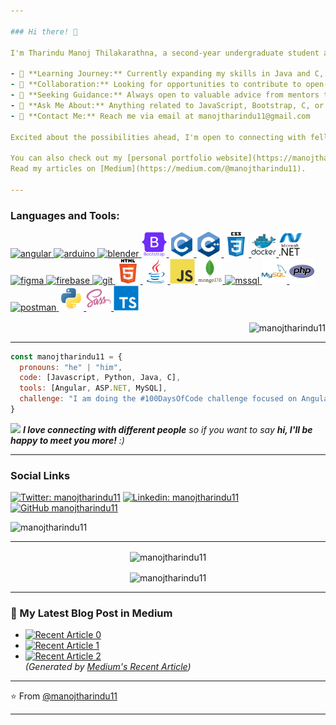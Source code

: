 ```yaml
---

### Hi there! 👋

I'm Tharindu Manoj Thilakarathna, a second-year undergraduate student at the University of Moratuwa, diving deep into the realm of IT. 🚀

- 🌱 **Learning Journey:** Currently expanding my skills in Java and C, with a strong foundation in JavaScript, Bootstrap, HTML, and CSS.
- 👯 **Collaboration:** Looking for opportunities to contribute to open-source projects, eager to collaborate with experienced developers, and make a positive impact on the tech community.
- 🤔 **Seeking Guidance:** Always open to valuable advice from mentors to guide my journey and accelerate my growth.
- 💬 **Ask Me About:** Anything related to JavaScript, Bootstrap, C, or Java — I'm here to help!
- 📧 **Contact Me:** Reach me via email at manojtharindu11@gmail.com

Excited about the possibilities ahead, I'm open to connecting with fellow developers, mentors, and anyone passionate about technology. Let's code, learn, and grow together! 🌟

You can also check out my [personal portfolio website](https://manojtharindu11.github.io/Personal_Portfolio_Website/) to learn more about my projects and experiences!  
Read my articles on [Medium](https://medium.com/@manojtharindu11).

---
```


<h3 align="left">Languages and Tools:</h3>
<p align="left" width="50%">
  <a href="https://angular.io" target="_blank" rel="noreferrer"> <img src="https://angular.io/assets/images/logos/angular/angular.svg" alt="angular" width="40" height="40"/> </a>
  <a href="https://www.arduino.cc/" target="_blank" rel="noreferrer"> <img src="https://cdn.worldvectorlogo.com/logos/arduino-1.svg" alt="arduino" width="40" height="40"/> </a>
  <a href="https://www.blender.org/" target="_blank" rel="noreferrer"> <img src="https://download.blender.org/branding/community/blender_community_badge_white.svg" alt="blender" width="40" height="40"/> </a>
  <a href="https://getbootstrap.com" target="_blank" rel="noreferrer"> <img src="https://raw.githubusercontent.com/devicons/devicon/master/icons/bootstrap/bootstrap-plain-wordmark.svg" alt="bootstrap" width="40" height="40"/> </a>
  <a href="https://www.cprogramming.com/" target="_blank" rel="noreferrer"> <img src="https://raw.githubusercontent.com/devicons/devicon/master/icons/c/c-original.svg" alt="c" width="40" height="40"/> </a>
  <a href="https://www.w3schools.com/cpp/" target="_blank" rel="noreferrer"> <img src="https://raw.githubusercontent.com/devicons/devicon/master/icons/cplusplus/cplusplus-original.svg" alt="cplusplus" width="40" height="40"/> </a>
  <a href="https://www.w3schools.com/css/" target="_blank" rel="noreferrer"> <img src="https://raw.githubusercontent.com/devicons/devicon/master/icons/css3/css3-original-wordmark.svg" alt="css3" width="40" height="40"/> </a>
  <a href="https://www.docker.com/" target="_blank" rel="noreferrer"> <img src="https://raw.githubusercontent.com/devicons/devicon/master/icons/docker/docker-original-wordmark.svg" alt="docker" width="40" height="40"/> </a>
  <a href="https://dotnet.microsoft.com/" target="_blank" rel="noreferrer"> <img src="https://raw.githubusercontent.com/devicons/devicon/master/icons/dot-net/dot-net-original-wordmark.svg" alt="dotnet" width="40" height="40"/> </a>
  <a href="https://www.figma.com/" target="_blank" rel="noreferrer"> <img src="https://www.vectorlogo.zone/logos/figma/figma-icon.svg" alt="figma" width="40" height="40"/> </a>
  <a href="https://firebase.google.com/" target="_blank" rel="noreferrer"> <img src="https://www.vectorlogo.zone/logos/firebase/firebase-icon.svg" alt="firebase" width="40" height="40"/> </a>
  <a href="https://git-scm.com/" target="_blank" rel="noreferrer"> <img src="https://www.vectorlogo.zone/logos/git-scm/git-scm-icon.svg" alt="git" width="40" height="40"/> </a>
  <a href="https://www.w3.org/html/" target="_blank" rel="noreferrer"> <img src="https://raw.githubusercontent.com/devicons/devicon/master/icons/html5/html5-original-wordmark.svg" alt="html5" width="40" height="40"/> </a>
  <a href="https://www.java.com" target="_blank" rel="noreferrer"> <img src="https://raw.githubusercontent.com/devicons/devicon/master/icons/java/java-original.svg" alt="java" width="40" height="40"/> </a>
  <a href="https://developer.mozilla.org/en-US/docs/Web/JavaScript" target="_blank" rel="noreferrer"> <img src="https://raw.githubusercontent.com/devicons/devicon/master/icons/javascript/javascript-original.svg" alt="javascript" width="40" height="40"/> </a>
  <a href="https://www.mongodb.com/" target="_blank" rel="noreferrer"> <img src="https://raw.githubusercontent.com/devicons/devicon/master/icons/mongodb/mongodb-original-wordmark.svg" alt="mongodb" width="40" height="40"/> </a>
  <a href="https://www.microsoft.com/en-us/sql-server" target="_blank" rel="noreferrer"> <img src="https://www.svgrepo.com/show/303229/microsoft-sql-server-logo.svg" alt="mssql" width="40" height="40"/> </a>
  <a href="https://www.mysql.com/" target="_blank" rel="noreferrer"> <img src="https://raw.githubusercontent.com/devicons/devicon/master/icons/mysql/mysql-original-wordmark.svg" alt="mysql" width="40" height="40"/> </a>
  <a href="https://www.php.net" target="_blank" rel="noreferrer"> <img src="https://raw.githubusercontent.com/devicons/devicon/master/icons/php/php-original.svg" alt="php" width="40" height="40"/> </a>
  <a href="https://postman.com" target="_blank" rel="noreferrer"> <img src="https://www.vectorlogo.zone/logos/getpostman/getpostman-icon.svg" alt="postman" width="40" height="40"/> </a>
  <a href="https://www.python.org" target="_blank" rel="noreferrer"> <img src="https://raw.githubusercontent.com/devicons/devicon/master/icons/python/python-original.svg" alt="python" width="40" height="40"/> </a>
  <a href="https://sass-lang.com" target="_blank" rel="noreferrer"> <img src="https://raw.githubusercontent.com/devicons/devicon/master/icons/sass/sass-original.svg" alt="sass" width="40" height="40"/> </a>
  <a href="https://www.typescriptlang.org/" target="_blank" rel="noreferrer"> <img src="https://raw.githubusercontent.com/devicons/devicon/master/icons/typescript/typescript-original.svg" alt="typescript" width="40" height="40"/> </a>
</p>

<p align="right" width="50%">
  <img align="center" src="https://github-readme-stats.vercel.app/api/top-langs?username=manojtharindu11&show_icons=true&locale=en&layout=compact" alt="manojtharindu11" />
</p>

---

```javascript
const manojtharindu11 = {
  pronouns: "he" | "him",
  code: [Javascript, Python, Java, C],
  tools: [Angular, ASP.NET, MySQL],
  challenge: "I am doing the #100DaysOfCode challenge focused on Angular and ASP.NET"
}
```

<img src="https://media.giphy.com/media/LnQjpWaON8nhr21vNW/giphy.gif" width="60"> <em><b>I love connecting with different people</b> so if you want to say <b>hi, I'll be happy to meet you more!</b> :)</em>

---

### Social Links
[![Twitter: manojtharindu11](https://img.shields.io/twitter/follow/manojtharindu11?style=social)](https://twitter.com/manojtharindu11)
[![Linkedin: manojtharindu11](https://img.shields.io/badge/-manojtharindu11-blue?style=flat-square&logo=Linkedin&logoColor=white&link=https://www.linkedin.com/in/manojtharindu11/)](https://www.linkedin.com/in/manojtharindu11/)
[![GitHub manojtharindu11](https://img.shields.io/github/followers/manojtharindu11?label=follow&style=social)](https://github.com/manojtharindu11)
<p align="left"> <img src="https://komarev.com/ghpvc/?username=manojtharindu11&label=Profile%20views&color=0e75b6&style=flat" alt="manojtharindu11" /> </p>

---



<p align="center" >
  <img align="center" src="https://github-readme-stats.vercel.app/api?username=manojtharindu11&show_icons=true&locale=en" alt="manojtharindu11" />
</p>

<p align="center">
  <img align="center" src="https://github-readme-streak-stats.herokuapp.com/?user=manojtharindu11" alt="manojtharindu11" />
</p>

---

### 📝 My Latest Blog Post in Medium
- <a target="_blank" href="https://github-readme-medium-recent-article.vercel.app/medium/@imantumorang/0"><img src="https://github-readme-medium-recent-article.vercel.app/medium/@imantumorang/0" alt="Recent Article 0"></a>
- <a target="_blank" href="https://github-readme-medium-recent-article.vercel.app/medium/@imantumorang/1"><img src="https://github-readme-medium-recent-article.vercel.app/medium/@imantumorang/1" alt="Recent Article 1"></a>
- <a target="_blank" href="https://github-readme-medium-recent-article.vercel.app/medium/@imantumorang/2"><img src="https://github-readme-medium-recent-article.vercel.app/medium/@imantumorang/2" alt="Recent Article 2"></a> <br>
    _(Generated by [Medium's Recent Article](https://github.com/bxcodec/github-readme-medium-recent-article))_

---

⭐️ From [@manojtharindu11](https://github.com/manojtharindu11)

---
